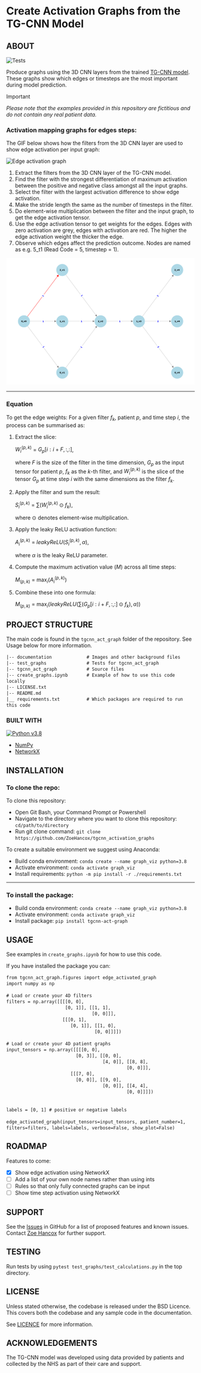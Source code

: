 # Create Activation Graphs from the TG-CNN Model

## ABOUT

![Tests](https://github.com/ZoeHancox/tgcnn_activation_graphs/actions/workflows/tests.yml/badge.svg)

Produce graphs using the 3D CNN layers from the trained [TG-CNN model](https://dl.acm.org/doi/10.1007/978-3-031-16564-1_34). These graphs show which edges or timesteps are the most important during model prediction.

> [!IMPORTANT]
> _Please note that the examples provided in this repository are fictitious and do not contain any real patient data._  



### Activation mapping graphs for edges steps:

The GIF below shows how the filters from the 3D CNN layer are used to show edge activation per input graph:

![Edge activation graph](documentation/edge_activation_graph.gif)

1. Extract the filters from the 3D CNN layer of the TG-CNN model.
2. Find the filter with the strongest differentiation of maximum activation between the positive and negative class amongst all the input graphs.
3. Select the filter with the largest activation difference to show edge activation.
4. Make the stride length the same as the number of timesteps in the filter.
5. Do element-wise multiplication between the filter and the input graph, to get the edge activation tensor.
6. Use the edge activation tensor to get weights for the edges. Edges with zero activation are grey, edges with activation are red. The higher the edge activation weight the thicker the edge.
7. Observe which edges affect the prediction outcome. Nodes are named as e.g. 5_t1 (Read Code = 5, timestep = 1).

![Edge activation graph plot from code](documentation/edge_activation_graph_output.png)




---
### Equation

To get the edge weights: For a given filter $f_{k}$, patient $p$, and time step $i$, the process can be summarised as:

1. Extract the slice:

   $W_{i}^{(p, k)}$ = $G_{p}[i:i+F, :, :]$,
   
   
   where $F$ is the size of the filter in the time dimension, $G_{p}$ as the input tensor for patient $p$, $f_{k}$ as the $k$-th filter, and $W_{i}^{(p, k)}$ is the slice of the tensor $G_{p}$ at time step $i$ with the same dimensions as the filter $f_{k}$.

2. Apply the filter and sum the result:
   
   $S_{i}^{(p, k)}$ = $\sum (W_{i}^{(p, k)} \odot f_{k}),$

   where $\odot$ denotes element-wise multiplication.

3. Apply the leaky ReLU activation function:
   
   $A_{i}^{(p, k)}$ = $leaky ReLU(S_{i}^{(p, k)}, \alpha),$

    where $\alpha$ is the leaky ReLU parameter.

4. Compute the maximum activation value ($M$) across all time steps:
   
   $M_{(p, k)}$ = $\max_{i} (A_{i}^{(p, k)})$

5. Combine these into one formula:

    $M_{(p, k)}$ = $\max_{i} \left( leaky ReLU \left( \sum (G_{p}[i:i+F, :, :] \odot f_{k}), \alpha \right) \right)$

## PROJECT STRUCTURE

The main code is found in the `tgcnn_act_graph` folder of the repository. See Usage below for more information.

```
|-- documentation             # Images and other background files
|-- test_graphs               # Tests for tgcnn_act_graph
|-- tgcnn_act_graph           # Source files
|-- create_graphs.ipynb       # Example of how to use this code locally
|-- LICENSE.txt
|-- README.md
|__ requirements.txt          # Which packages are required to run this code
```

### BUILT WITH
[![Python v3.8](https://img.shields.io/badge/python-v3.8-blue.svg)](https://www.python.org/downloads/release/python-380/)
- [NumPy](https://numpy.org/)
- [NetworkX](https://networkx.org/)

## INSTALLATION


### To clone the repo:

To clone this repository:
- Open Git Bash, your Command Prompt or Powershell
- Navigate to the directory where you want to clone this repository: `cd/path/to/directory`
- Run git clone command:
`git clone https://github.com/ZoeHancox/tgcnn_activation_graphs`

To create a suitable environment we suggest using Anaconda:
- Build conda environment: `conda create --name graph_viz python=3.8`
- Activate environment: `conda activate graph_viz`
- Install requirements: `python -m pip install -r ./requirements.txt`

---

### To install the package:

- Build conda environment: `conda create --name graph_viz python=3.8`
- Activate environment: `conda activate graph_viz`
- Install package: `pip install tgcnn-act-graph`


## USAGE

See examples in `create_graphs.ipynb` for how to use this code.

If you have installed the package you can:

```
from tgcnn_act_graph.figures import edge_activated_graph
import numpy as np

# Load or create your 4D filters
filters = np.array([[[[0, 0], 
                      [0, 1]], [[1, 1], 
                                [0, 0]]], 
                     [[[0, 1], 
                        [0, 1]], [[1, 0], 
                                 [0, 0]]]])

# Load or create your 4D patient graphs
input_tensors = np.array([[[[0, 0], 
                          [0, 3]], [[0, 0],
                                    [4, 0]], [[8, 8], 
                                             [0, 0]]],                        
                        [[[7, 0], 
                          [0, 0]], [[9, 0],
                                    [0, 0]], [[4, 4], 
                                             [0, 0]]]])


labels = [0, 1] # positive or negative labels

edge_activated_graph(input_tensors=input_tensors, patient_number=1,  filters=filters, labels=labels, verbose=False, show_plot=False)
```

## ROADMAP

Features to come:

- [x] Show edge activation using NetworkX
- [ ] Add a list of your own node names rather than using ints
- [ ] Rules so that only fully connected graphs can be input
- [ ] Show time step activation using NetworkX

## SUPPORT

See the [Issues](https://github.com/ZoeHancox/tgcnn_activation_graphs/issues) in GitHub for a list of proposed features and known issues. Contact [Zoe Hancox](mailto:Z.L.Hancox@Leeds.ac.uk) for further support. 


## TESTING

Run tests by using `pytest test_graphs/test_calculations.py` in the top directory.

## LICENSE

Unless stated otherwise, the codebase is released under the BSD Licence. This covers both the codebase and any sample code in the documentation.

See [LICENCE](https://github.com/ZoeHancox/tgcnn_activation_graphs/blob/main/LICENSE.txt) for more information.

## ACKNOWLEDGEMENTS

The TG-CNN model was developed using data provided by patients and collected by the NHS as part of their care and support. 